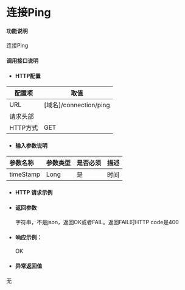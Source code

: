 # 连接Ping

#### 功能说明
连接Ping


#### 调用接口说明

* #### HTTP配置

| 配置项 | 取值 |
| --- | --- |
| URL | \[域名\]/connection/ping |
| 请求头部 |  |
| HTTP方式 | GET |

* #### 输入参数说明

| 参数名称 | 参数类型 | 是否必须 | 描述 |
| :--- | :--- | :--- | :--- |
| timeStamp| Long| 是 | 时间 |


* #### HTTP 请求示例
* #### 返回参数

  字符串，不是json，返回OK或者FAIL。返回FAIL时HTTP code是400

* #### 响应示例：

  OK

* #### 异常返回值
无




